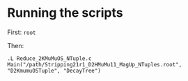 # Running the scripts 

First: `root`

Then:
```
.L Reduce_2KMuMuOS_NTuple.c
Main("/path/Stripping21r1_D2HMuMu11_MagUp_NTuples.root", "D2KmumuOSTuple", "DecayTree")
```

